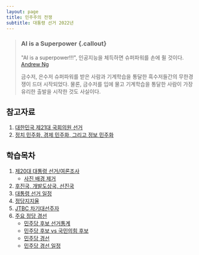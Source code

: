 ```yaml
---
layout: page
title: 민주주의 전쟁
subtitle: 대통령 선거 2022년
---
```


> ### AI is a Superpower {.callout}
>
> "AI is a superpower!!!", 인공지능을 체득하면 슈퍼파워를 손에 쥘 것이다. [Andrew Ng](https://twitter.com/andrewyng/status/728986380638916609)
>
> 금수저, 은수저 슈퍼파워를 받은 사람과 기계학습을 통달한 흑수저들간의 무한경쟁이 드뎌 시작되었다. 물론, 
> 금수저를 입에 물고 기계학습을 통달한 사람이 가장 유리한 출발을 시작한 것도 사실이다.

## 참고자료

1. [대한민국 제21대 국회의원 선거](https://statkclee.github.io/election/)
1. [정치 민주화, 경제 민주화, 그리고 정보 민주화](https://statkclee.github.io/politics/)

## 학습목차 

1. [제20대 대통령 선거/여론조사](president-poll.html)
    - [사진 배경 제거](remove-background.html)
1. [후진국, 개발도상국, 선진국](president-population.html)
1. [대통령 선거 일정](president-schedule.html)
1. [정당지지율](president-party.html)
1. [JTBC 차기대선주자](president-jtbc.html)
1. [주요 정당 경선](president-candidate.html)
    - [민주당 후보 선거통계](president-election.html)
    - [민주당 후보 vs 국민의힘 후보](president-main-candidate.html)
    - [민주당 경선](president-minju-race.html)
    - [민주당 경선 일정](president-minju-race-schedule.html)